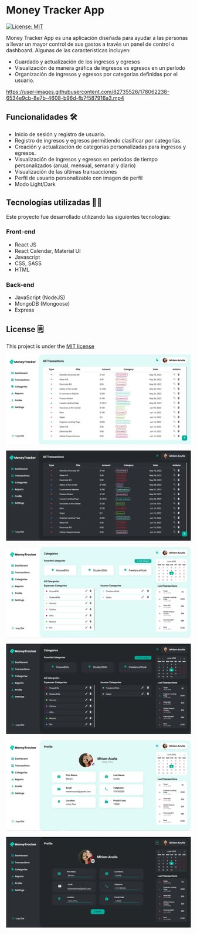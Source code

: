 # Money Tracker App
[![License: MIT](https://img.shields.io/badge/License-MIT-green.svg)](https://github.com/miriacode/money-tracker/blob/main/LICENSE)

Money Tracker App es una aplicación diseñada para ayudar a las personas a llevar un mayor control de sus gastos a través un panel de control o dashboard. Algunas de las características incluyen:

- Guardado y actualización de los ingresos y egresos
- Visualización de manera gráfica de ingresos vs egresos en un período
- Organización de ingresos y egresos por categorías definidas por el usuario.

https://user-images.githubusercontent.com/82735526/178062238-6534e9cb-8e7b-4608-b96d-fb7f587916a3.mp4

<!-- ![banner](https://raw.githubusercontent.com/miriacode/money-tracker/main/project-images/allTransactions-light.jpg) -->

<!-- ![banner](https://raw.githubusercontent.com/miriacode/money-tracker/main/project-images/categories-light.jpg) -->


## Funcionalidades 🛠
- Inicio de sesión y registro de usuario.
- Registro de ingresos y egresos permitiendo clasificar por categorías.
- Creación y actualización de categorías personalizadas para ingresos y egresos.
- Visualización de ingresos y egresos en periodos de tiempo personalizados (anual, mensual, semanal y diario)
- Visualización de las últimas transacciones
- Perfil de usuario personalizable con imagen de perfil
- Modo Light/Dark

## Tecnologías utilizadas 👩‍💻
Este proyecto fue desarrollado utilizando las siguientes tecnologías:
### Front-end
- React JS
- React Calendar, Material UI
- Javascript
- CSS, SASS
- HTML

### Back-end
- JavaScript (NodeJS)
- MongoDB (Mongoose)
- Express

## License 🗒
This project is under the [MIT license](https://github.com/miriacode/money-tracker/blob/main/LICENSE)


![banner](https://raw.githubusercontent.com/miriacode/money-tracker/main/project-images/allTransactions-light.jpg)

![banner](https://raw.githubusercontent.com/miriacode/money-tracker/main/project-images/allTransactions-dark.jpg)

![banner](https://raw.githubusercontent.com/miriacode/money-tracker/main/project-images/categories-light.jpg)

![banner](https://raw.githubusercontent.com/miriacode/money-tracker/main/project-images/categories-dark.jpg)

![banner](https://raw.githubusercontent.com/miriacode/money-tracker/main/project-images/profile-light.jpg)

![banner](https://raw.githubusercontent.com/miriacode/money-tracker/main/project-images/updateProfile-dark.jpg)